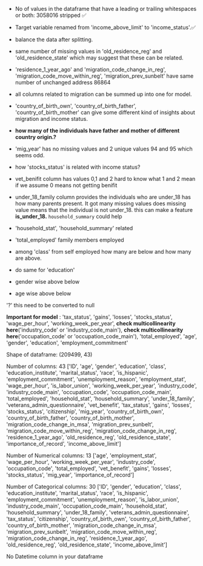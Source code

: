 - No of values in the dataframe that have a leading or trailing whitespaces or both:  3058016 
stripped ✅

- Target variable renamed from 'income_above_limit' to 'income_status'.✅

- balance the data after splitting.

- same number of missing values in 'old_residence_reg' and 'old_residence_state' which may suggest that these can be related.
- 'residence_1_year_ago' and 'migration_code_change_in_reg', 'migration_code_move_within_reg', 'migration_prev_sunbelt' have same number of unchanged address 86864
- all columns related to migration can be summed up into one for model.

- 'country_of_birth_own', 'country_of_birth_father', 'country_of_birth_mother' can give some different kind of insights about migration and income status.
- **how many of the individuals have father and mother of different  country origin.?**
- 'mig_year' has no missing values and 2 unique values 94 and 95 which seems odd.
- how  'stocks_status' is related with income status?
- vet_benifit column has values 0,1 and 2 hard to know what 1 and 2 mean if we assume 0 means not getting benifit
- under_18_family column provides the individuals who are under_18 has how many parents present. It got many missing values does missing value means that the individual is not under_18. this can make a feature **is_under_18.** `household_summary` could help
- 'household_stat', 'household_summary' related
- 'total_employed' family members employed
- among 'class' from self employed how many are below and how many are above.
- do same for 'education'
- gender wise above below
- age wise above below


'?' this need to be converted to null


**Important for model** : 'tax_status', 'gains', 'losses', 'stocks_status', 'wage_per_hour', 'working_week_per_year', **check multicollinearity here**('industry_code' or 'industry_code_main'), **check multicollinearity here**('occupation_code' or 'occupation_code_main'), 'total_employed', 'age', 'gender', 'education', 'employment_commitment'


Shape of dataframe: (209499, 43)

Number of columns: 43
['ID', 'age', 'gender', 'education', 'class', 'education_institute', 'marital_status', 'race', 'is_hispanic', 'employment_commitment', 'unemployment_reason', 'employment_stat', 'wage_per_hour', 'is_labor_union', 'working_week_per_year', 'industry_code', 'industry_code_main', 'occupation_code', 'occupation_code_main', 'total_employed', 'household_stat', 'household_summary', 'under_18_family', 'veterans_admin_questionnaire', 'vet_benefit', 'tax_status', 'gains', 'losses', 'stocks_status', 'citizenship', 'mig_year', 'country_of_birth_own', 'country_of_birth_father', 'country_of_birth_mother', 'migration_code_change_in_msa', 'migration_prev_sunbelt', 'migration_code_move_within_reg', 'migration_code_change_in_reg', 'residence_1_year_ago', 'old_residence_reg', 'old_residence_state', 'importance_of_record', 'income_above_limit']

Number of Numerical columns: 13
['age', 'employment_stat', 'wage_per_hour', 'working_week_per_year', 'industry_code', 'occupation_code', 'total_employed', 'vet_benefit', 'gains', 'losses', 'stocks_status', 'mig_year', 'importance_of_record']

Number of Categorical columns: 30
['ID', 'gender', 'education', 'class', 'education_institute', 'marital_status', 'race', 'is_hispanic', 'employment_commitment', 'unemployment_reason', 'is_labor_union', 'industry_code_main', 'occupation_code_main', 'household_stat', 'household_summary', 'under_18_family', 'veterans_admin_questionnaire', 'tax_status', 'citizenship', 'country_of_birth_own', 'country_of_birth_father', 'country_of_birth_mother', 'migration_code_change_in_msa', 'migration_prev_sunbelt', 'migration_code_move_within_reg', 'migration_code_change_in_reg', 'residence_1_year_ago', 'old_residence_reg', 'old_residence_state', 'income_above_limit']

No Datetime column in your dataframe